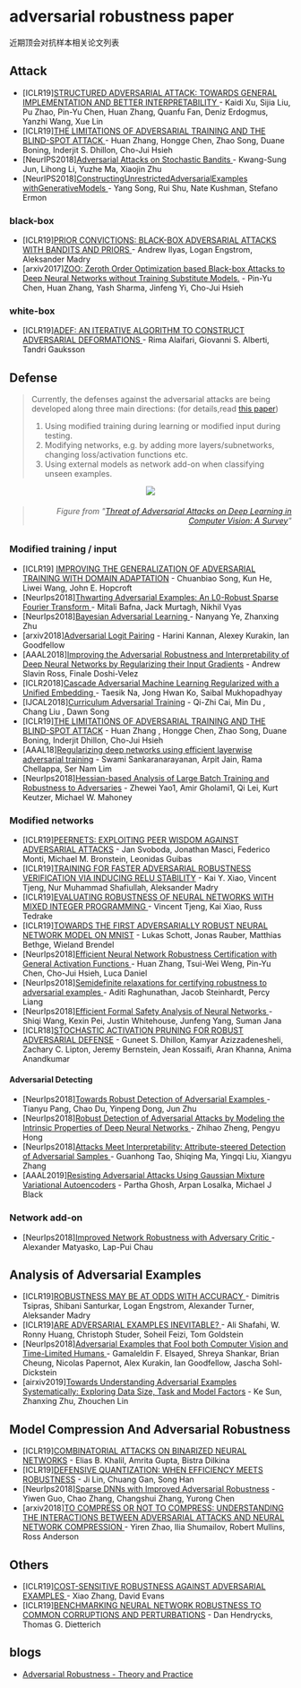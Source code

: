 # adversarial robustness paper
近期顶会对抗样本相关论文列表
## Attack
- [ICLR19][STRUCTURED ADVERSARIAL ATTACK: TOWARDS GENERAL IMPLEMENTATION AND BETTER INTERPRETABILITY ](https://arxiv.org/abs/1808.01664) - Kaidi Xu, Sijia Liu, Pu Zhao, Pin-Yu Chen, Huan Zhang, Quanfu Fan, Deniz Erdogmus, Yanzhi Wang, Xue Lin
- [ICLR19][THE LIMITATIONS OF ADVERSARIAL TRAINING AND THE BLIND-SPOT ATTACK ](https://openreview.net/pdf?id=HylTBhA5tQ) - Huan Zhang, Hongge Chen, Zhao Song, Duane Boning, Inderjit S. Dhillon, Cho-Jui Hsieh
- [NeurIPS2018][Adversarial Attacks on Stochastic Bandits ](https://arxiv.org/abs/1810.12188) - Kwang-Sung Jun, Lihong Li, Yuzhe Ma, Xiaojin Zhu
- [NeurIPS2018][ConstructingUnrestrictedAdversarialExamples withGenerativeModels ](https://arxiv.org/abs/1805.07894) - Yang Song, Rui Shu, Nate Kushman, Stefano Ermon
### black-box
- [ICLR19][PRIOR CONVICTIONS: BLACK-BOX ADVERSARIAL ATTACKS WITH BANDITS AND PRIORS ](https://arxiv.org/abs/1807.07978) - Andrew Ilyas, Logan Engstrom, Aleksander Madry
- [arxiv2017][ZOO: Zeroth Order Optimization based Black-box Attacks to Deep Neural Networks without Training Substitute Models.](https://arxiv.org/pdf/1708.03999.pdf) - 	Pin-Yu Chen, Huan Zhang, Yash Sharma, Jinfeng Yi, Cho-Jui Hsieh
### white-box
- [ICLR19][ADEF: AN ITERATIVE ALGORITHM TO CONSTRUCT ADVERSARIAL DEFORMATIONS ](https://arxiv.org/abs/1804.07729) - Rima Alaifari, Giovanni S. Alberti, Tandri Gauksson

## Defense
> Currently, the defenses against the adversarial attacks are being developed along three main directions: (for details,read [this paper](https://arxiv.org/pdf/1801.00553.pdf))
>   1) Using modified training during learning or modified input during testing. 
>   2) Modifying networks, e.g. by adding more layers/subnetworks, changing loss/activation functions etc.
>   3) Using external models as network add-on when classifying unseen examples.

<div align=center><img src="https://github.com/hfeng-xia/adversarial-robustness/blob/master/IMG/1.jpg"/></div>


> ###### <p align="right"> *Figure from "[Threat of Adversarial Attacks on Deep Learning in Computer Vision: A Survey](https://arxiv.org/pdf/1801.00553.pdf)"*</p>

### Modified training / input
- [ICLR19] [IMPROVING THE GENERALIZATION OF ADVERSARIAL TRAINING WITH DOMAIN ADAPTATION](https://arxiv.org/pdf/1810.00740v5.pdf) - Chuanbiao Song, Kun He, Liwei Wang, John E. Hopcroft
- [NeurIps2018][Thwarting Adversarial Examples: An L0-Robust Sparse Fourier Transform ](https://papers.nips.cc/paper/8211-thwarting-adversarial-examples-an-l_0-robust-sparse-fourier-transform.pdf) - Mitali Bafna, Jack Murtagh, Nikhil Vyas
- [NeurIps2018][Bayesian Adversarial Learning ](https://papers.nips.cc/paper/7921-bayesian-adversarial-learning) - Nanyang Ye, Zhanxing Zhu
- [arxiv2018][Adversarial Logit Pairing](https://arxiv.org/pdf/1803.06373v1.pdf) - Harini Kannan, Alexey Kurakin, Ian Goodfellow
- [AAAL2018][Improving the Adversarial Robustness and Interpretability of Deep Neural Networks by Regularizing their Input Gradients](https://arxiv.org/pdf/1711.09404.pdf) - Andrew Slavin Ross,  Finale Doshi-Velez
- [ICLR2018][Cascade Adversarial Machine Learning Regularized with a Unified Embedding ](https://arxiv.org/abs/1708.02582) - Taesik Na, Jong Hwan Ko, Saibal Mukhopadhyay
- [IJCAL2018][Curriculum Adversarial Training](https://web.kamihq.com/web/viewer.html?state=%7B%22ids%22%3A%5B%221qW8LCY-BXiZh0_H0riwvy8aBltjKBse7%22%5D%2C%22action%22%3A%22open%22%2C%22userId%22%3A%22104130955753285146508%22%7D&filename=undefined) - Qi-Zhi Cai, Min Du , Chang Liu , Dawn Song 
- [ICLR19][THE LIMITATIONS OF ADVERSARIAL TRAINING AND THE BLIND-SPOT ATTACK](https://arxiv.org/pdf/1901.04684v1.pdf) - Huan Zhang
, Hongge Chen, Zhao Song, Duane Boning, Inderjit Dhillon, Cho-Jui Hsieh
- [AAAL18][Regularizing deep networks using efficient layerwise adversarial training](https://arxiv.org/abs/1705.07819) - Swami Sankaranarayanan, Arpit Jain, Rama Chellappa, Ser Nam Lim
- [NeurIps2018][Hessian-based Analysis of Large Batch Training and Robustness to Adversaries](https://arxiv.org/pdf/1802.08241v4.pdf) - Zhewei Yao1, Amir Gholami1, Qi Lei, Kurt Keutzer, Michael W. Mahoney



### Modified networks
- [ICLR19][PEERNETS: EXPLOITING PEER WISDOM AGAINST ADVERSARIAL ATTACKS](https://arxiv.org/abs/1806.00088) - Jan Svoboda, Jonathan Masci, Federico Monti, Michael M. Bronstein, Leonidas Guibas
- [ICLR19][TRAINING FOR FASTER ADVERSARIAL ROBUSTNESS VERIFICATION VIA INDUCING RELU STABILITY](https://arxiv.org/abs/1809.03008) - Kai Y. Xiao, Vincent Tjeng, Nur Muhammad Shafiullah, Aleksander Madry
- [ICLR19][EVALUATING ROBUSTNESS OF NEURAL NETWORKS WITH MIXED INTEGER PROGRAMMING ](https://arxiv.org/abs/1711.07356) - Vincent Tjeng, Kai Xiao, Russ Tedrake
- [ICLR19][TOWARDS THE FIRST ADVERSARIALLY ROBUST NEURAL NETWORK MODEL ON MNIST](https://arxiv.org/abs/1805.09190) - Lukas Schott, Jonas Rauber, Matthias Bethge, Wieland Brendel
- [NeurIps2018][Efficient Neural Network Robustness Certification with General Activation Functions ](https://arxiv.org/abs/1811.00866?utm_source=feedburner&utm_medium=feed&utm_campaign=Feed%253A+arxiv%252FQSXk+%2528ExcitingAds%2521+cs+updates+on+arXiv.org%2529) - Huan Zhang, Tsui-Wei Weng, Pin-Yu Chen, Cho-Jui Hsieh, Luca Daniel
- [NeurIps2018][Semidefinite relaxations for certifying robustness to adversarial examples ](https://arxiv.org/abs/1811.01057) - Aditi Raghunathan, Jacob Steinhardt, Percy Liang
- [NeurIps2018][Efficient Formal Safety Analysis of Neural Networks ](https://arxiv.org/abs/1809.08098) - Shiqi Wang, Kexin Pei, Justin Whitehouse, Junfeng Yang, Suman Jana
- [ICLR18][STOCHASTIC ACTIVATION PRUNING FOR ROBUST ADVERSARIAL DEFENSE](https://arxiv.org/pdf/1803.01442.pdf) - Guneet S. Dhillon, Kamyar Azizzadenesheli, Zachary C. Lipton, Jeremy Bernstein, Jean Kossaifi, Aran Khanna, Anima Anandkumar


#### Adversarial Detecting

- [NeurIps2018][Towards Robust Detection of Adversarial Examples ](https://arxiv.org/abs/1706.00633) - Tianyu Pang, Chao Du, Yinpeng Dong, Jun Zhu
- [NeurIps2018][Robust Detection of Adversarial Attacks by Modeling the Intrinsic Properties of Deep Neural Networks ](https://papers.nips.cc/paper/8016-robust-detection-of-adversarial-attacks-by-modeling-the-intrinsic-properties-of-deep-neural-networks.pdf) - Zhihao Zheng, Pengyu Hong
- [NeurIps2018][Attacks Meet Interpretability: Attribute-steered Detection of Adversarial Samples ](https://arxiv.org/abs/1810.11580) - Guanhong Tao, Shiqing Ma, Yingqi Liu, Xiangyu Zhang
- [AAAL2019][Resisting Adversarial Attacks Using Gaussian Mixture Variational Autoencoders](https://arxiv.org/pdf/1806.00081v2.pdf) - Partha Ghosh, Arpan Losalka, Michael J Black



### Network add-on
- [NeurIps2018][Improved Network Robustness with Adversary Critic ](https://arxiv.org/abs/1810.12576) - Alexander Matyasko, Lap-Pui Chau

## Analysis of Adversarial Examples
- [ICLR19][ROBUSTNESS MAY BE AT ODDS WITH ACCURACY ](https://arxiv.org/abs/1805.12152) - Dimitris Tsipras, Shibani Santurkar, Logan Engstrom, Alexander Turner, Aleksander Madry
- [ICLR19][ARE ADVERSARIAL EXAMPLES INEVITABLE? ](https://arxiv.org/abs/1809.02104) - Ali Shafahi, W. Ronny Huang, Christoph Studer, Soheil Feizi, Tom Goldstein
- [NeurIps2018][Adversarial Examples that Fool both Computer Vision and Time-Limited Humans ](https://arxiv.org/abs/1802.08195) - Gamaleldin F. Elsayed, Shreya Shankar, Brian Cheung, Nicolas Papernot, Alex Kurakin, Ian Goodfellow, Jascha Sohl-Dickstein
- [airxiv2019][Towards Understanding Adversarial Examples Systematically: Exploring Data Size, Task and Model Factors](https://arxiv.org/abs/1902.11019) - Ke Sun, Zhanxing Zhu, Zhouchen Lin

## Model Compression And Adversarial Robustness
- [ICLR19][COMBINATORIAL ATTACKS ON BINARIZED NEURAL NETWORKS](https://arxiv.org/abs/1810.03538) - Elias B. Khalil, Amrita Gupta, Bistra Dilkina
- [ICLR19][DEFENSIVE QUANTIZATION: WHEN EFFICIENCY MEETS ROBUSTNESS](https://openreview.net/pdf?id=ryetZ20ctX) - Ji Lin, Chuang Gan, Song Han
- [NeurIps2018][Sparse DNNs with Improved Adversarial Robustness](https://arxiv.org/abs/1810.09619) - Yiwen Guo, Chao Zhang, Changshui Zhang, Yurong Chen
- [arxiv2018][TO COMPRESS OR NOT TO COMPRESS: UNDERSTANDING THE INTERACTIONS BETWEEN ADVERSARIAL ATTACKS AND NEURAL NETWORK COMPRESSION ](https://arxiv.org/pdf/1810.00208v1.pdf) - Yiren Zhao, Ilia Shumailov, Robert Mullins, Ross Anderson

## Others
- [ICLR19][COST-SENSITIVE ROBUSTNESS AGAINST ADVERSARIAL EXAMPLES ](https://arxiv.org/abs/1810.09225) - Xiao Zhang, David Evans
- [ICLR19][BENCHMARKING NEURAL NETWORK ROBUSTNESS TO COMMON CORRUPTIONS AND PERTURBATIONS](https://arxiv.org/abs/1807.01697) - Dan Hendrycks, Thomas G. Dietterich

## blogs
- [Adversarial Robustness - Theory and Practice](https://adversarial-ml-tutorial.org/)
